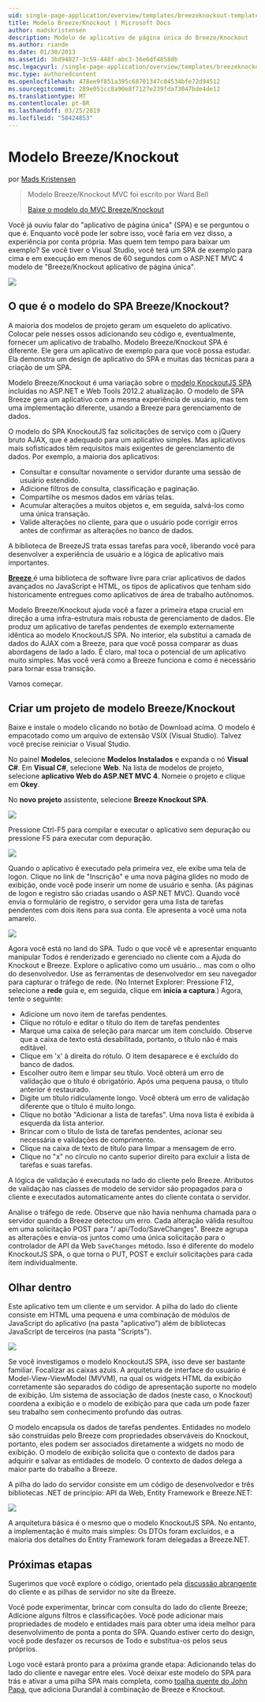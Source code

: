 ```yaml
---
uid: single-page-application/overview/templates/breezeknockout-template
title: Modelo Breeze/Knockout | Microsoft Docs
author: madskristensen
description: Modelo de aplicativo de página única do Breeze/Knockout
ms.author: riande
ms.date: 01/30/2013
ms.assetid: 3bd94827-3c59-448f-abc3-36e6df4858db
msc.legacyurl: /single-page-application/overview/templates/breezeknockout-template
msc.type: authoredcontent
ms.openlocfilehash: 478ee9f851a395c68701347c04534bfe72d94512
ms.sourcegitcommit: 289e051cc8a90e8f7127e239fda73047bde4de12
ms.translationtype: MT
ms.contentlocale: pt-BR
ms.lasthandoff: 03/25/2019
ms.locfileid: "58424853"
---
```

<a name="breezeknockout-template"></a>Modelo Breeze/Knockout
====================
por [Mads Kristensen](https://github.com/madskristensen)

> Modelo Breeze/Knockout MVC foi escrito por Ward Bell
> 
> [Baixe o modelo do MVC Breeze/Knockout](https://go.microsoft.com/fwlink/?LinkId=282649)


Você já ouviu falar do "aplicativo de página única" (SPA) e se perguntou o que é. Enquanto você pode ler sobre isso, você faria em vez disso, a experiência por conta própria. Mas quem tem tempo para baixar um exemplo? Se você tiver o Visual Studio, você terá um SPA de exemplo para cima e em execução em menos de 60 segundos com o ASP.NET MVC 4 modelo de "Breeze/Knockout aplicativo de página única".

![](http://www.breezejs.com/sites/all/images/spa-template/ZephyrRunning.png)

## <a name="what-is-the-breezeknockout-spa-template"></a>O que é o modelo do SPA Breeze/Knockout?

A maioria dos modelos de projeto geram um esqueleto do aplicativo. Colocar pele nesses ossos adicionando seu código e, eventualmente, fornecer um aplicativo de trabalho. Modelo Breeze/Knockout SPA é diferente. Ele gera um aplicativo de exemplo para que você possa estudar. Ela demonstra um design de aplicativo do SPA e muitas das técnicas para a criação de um SPA.

Modelo Breeze/Knockout é uma variação sobre o [modelo KnockoutJS SPA](../introduction/knockoutjs-template.md) incluídas no ASP.NET e Web Tools 2012.2 atualização. O modelo de SPA Breeze gera um aplicativo com a mesma experiência de usuário, mas tem uma implementação diferente, usando a Breeze para gerenciamento de dados.

O modelo do SPA KnockoutJS faz solicitações de serviço com o jQuery bruto AJAX, que é adequado para um aplicativo simples. Mas aplicativos mais sofisticados têm requisitos mais exigentes de gerenciamento de dados. Por exemplo, a maioria dos aplicativos:

- Consultar e consultar novamente o servidor durante uma sessão de usuário estendido.
- Adicione filtros de consulta, classificação e paginação.
- Compartilhe os mesmos dados em várias telas.
- Acumular alterações a muitos objetos e, em seguida, salvá-los como uma única transação.
- Valide alterações no cliente, para que o usuário pode corrigir erros antes de confirmar as alterações no banco de dados.

A biblioteca de BreezeJS trata essas tarefas para você, liberando você para desenvolver a experiência de usuário e a lógica de aplicativo mais importantes.

[**Breeze** ](http://www.breezejs.com/?utm_source=ms-spa) é uma biblioteca de software livre para criar aplicativos de dados avançados no JavaScript e HTML, os tipos de aplicativos que tenham sido historicamente entregues como aplicativos de área de trabalho autônomos.

Modelo Breeze/Knockout ajuda você a fazer a primeira etapa crucial em direção a uma infra-estrutura mais robusta de gerenciamento de dados. Ele produz um aplicativo de tarefas pendentes de exemplo externamente idêntica ao modelo KnockoutJS SPA. No interior, ela substitui a camada de dados do AJAX com a Breeze, para que você possa comparar as duas abordagens de lado a lado. É claro, mal toca o potencial de um aplicativo muito simples. Mas você verá como a Breeze funciona e como é necessário para tornar essa transição.

Vamos começar.

## <a name="create-a-breezeknockout-template-project"></a>Criar um projeto de modelo Breeze/Knockout

Baixe e instale o modelo clicando no botão de Download acima. O modelo é empacotado como um arquivo de extensão VSIX (Visual Studio). Talvez você precise reiniciar o Visual Studio.

No painel **Modelos**, selecione **Modelos Instalados** e expanda o nó **Visual C#**. Em **Visual C#**, selecione **Web**. Na lista de modelos de projeto, selecione **aplicativo Web do ASP.NET MVC 4**. Nomeie o projeto e clique em **Okey**.

No **novo projeto** assistente, selecione **Breeze Knockout SPA**.

![](http://www.breezejs.com/sites/all/images/spa-template/SelectBreezeKOSpaTemplate.png)

Pressione Ctrl-F5 para compilar e executar o aplicativo sem depuração ou pressione F5 para executar com depuração.

![](http://www.breezejs.com/sites/all/images/spa-template/ZephyrRunning.png)

Quando o aplicativo é executado pela primeira vez, ele exibe uma tela de logon. Clique no link de "Inscrição" e uma nova página glides no modo de exibição, onde você pode inserir um nome de usuário e senha. (As páginas de logon e registro são criadas usando o ASP.NET MVC). Quando você envia o formulário de registro, o servidor gera uma lista de tarefas pendentes com dois itens para sua conta. Ele apresenta a você uma nota amarelo.

![](http://www.breezejs.com/sites/all/images/spa-template/TodoList.png)

Agora você está no land do SPA. Tudo o que você vê e apresentar enquanto manipular Todos é renderizado e gerenciado no cliente com a Ajuda do Knockout e Breeze. Explore o aplicativo como um usuário... mas com o olho do desenvolvedor. Use as ferramentas de desenvolvedor em seu navegador para capturar o tráfego de rede. (No Internet Explorer: Pressione F12, selecione a **rede** guia e, em seguida, clique em **inicia a captura**.) Agora, tente o seguinte:

- Adicione um novo item de tarefas pendentes.
- Clique no rótulo e editar o título do item de tarefas pendentes
- Marque uma caixa de seleção para marcar um item concluído. Observe que a caixa de texto está desabilitada, portanto, o título não é mais editável.
- Clique em 'x' à direita do rótulo. O item desaparece e é excluído do banco de dados.
- Escolher outro item e limpar seu título. Você obterá um erro de validação que o título é obrigatório. Após uma pequena pausa, o título anterior é restaurado.
- Digite um título ridiculamente longo. Você obterá um erro de validação diferente que o título é muito longo.
- Clique no botão "Adicionar a lista de tarefas". Uma nova lista é exibida à esquerda da lista anterior.
- Brincar com o título de lista de tarefas pendentes, acionar seu necessária e validações de comprimento.
- Clique na caixa de texto de título para limpar a mensagem de erro.
- Clique no "x" no círculo no canto superior direito para excluir a lista de tarefas e suas tarefas.

A lógica de validação é executada no lado do cliente pelo Breeze. Atributos de validação nas classes de modelo de servidor são propagados para o cliente e executados automaticamente antes do cliente contata o servidor.

Analise o tráfego de rede. Observe que não havia nenhuma chamada para o servidor quando a Breeze detectou um erro. Cada alteração válida resultou em uma solicitação POST para "/ api/Todo/SaveChanges". Breeze agrupa as alterações e envia-os juntos como uma única solicitação para o controlador de API da Web `SaveChanges` método. Isso é diferente do modelo KnockoutJS SPA, o que torna o PUT, POST e excluir solicitações para cada item individualmente.

## <a name="peek-inside"></a>Olhar dentro

Este aplicativo tem um cliente e um servidor. A pilha do lado do cliente consiste em HTML uma pequena e uma combinação de módulos de JavaScript do aplicativo (na pasta "aplicativo") além de bibliotecas JavaScript de terceiros (na pasta "Scripts").

![](http://www.breezejs.com/sites/all/images/spa-template/ClientArchitecture.png)

Se você investigamos o modelo KnockoutJS SPA, isso deve ser bastante familiar. Focalizar as caixas azuis. A arquitetura de interface do usuário é Model-View-ViewModel (MVVM), na qual os widgets HTML da exibição corretamente são separados do código de apresentação suporte no modelo de exibição. Um sistema de associação de dados (neste caso, o Knockout) coordena a exibição e o modelo de exibição para que cada um pode fazer seu trabalho sem conhecimento profundo das outras.

O modelo encapsula os dados de tarefas pendentes. Entidades no modelo são construídas pelo Breeze com propriedades observáveis do Knockout, portanto, eles podem ser associados diretamente a widgets no modo de exibição. O modelo de exibição solicita que o contexto de dados para adquirir e salvar as entidades de modelo. O contexto de dados delega a maior parte do trabalho a Breeze.

A pilha do lado do servidor consiste em um código de desenvolvedor e três bibliotecas .NET de princípio: API da Web, Entity Framework e Breeze.NET:

![](http://www.breezejs.com/sites/all/images/spa-template/ServerArchitecture.png)

A arquitetura básica é o mesmo que o modelo KnockoutJS SPA. No entanto, a implementação é muito mais simples: Os DTOs foram excluídos, e a maioria dos detalhes do Entity Framework foram delegadas a Breeze.NET.

## <a name="next-steps"></a>Próximas etapas

Sugerimos que você explore o código, orientado pela [discussão abrangente](http://www.breezejs.com/spa-template?utm_source=ms-spa) do cliente e as pilhas de servidor no site da Breeze.

Você pode experimentar, brincar com consulta do lado do cliente Breeze; Adicione alguns filtros e classificações. Você pode adicionar mais propriedades de modelo e entidades mais para obter uma ideia melhor para desenvolvimento de ponta a ponta do SPA. Quando estiver certo do design, você pode desfazer os recursos de Todo e substitua-os pelos seus próprios.

Logo você estará pronto para a próxima grande etapa: Adicionando telas do lado do cliente e navegar entre eles. Você deixar este modelo do SPA para trás e ativar a uma pilha SPA mais completa, como [toalha quente do John Papa](https://github.com/johnpapa/HotTowel#readme "Hot Towel"), que adiciona Durandal à combinação de Breeze e Knockout.
